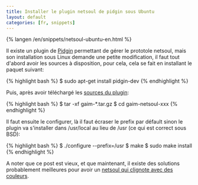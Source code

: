 ```yaml
---
title: Installer le plugin netsoul de pidgin sous Ubuntu
layout: default
categories: [fr, snippets]
---
```


{% langen /en/snippets/netsoul-ubuntu-en.html %}

Il existe un plugin de [Pidgin](http://www.pidgin.im/ "Site de Pidgin")
permettant de g&eacute;rer le prototole netsoul, mais son installation
sous Linux demande une petite modification, il faut tout d'abord avoir
les sources &agrave; disposition, pour cela, cela se fait en installant
le paquet suivant:

{% highlight bash %}
$ sudo apt-get install pidgin-dev
{% endhighlight %}

Puis, apr&egrave;s avoir t&eacute;l&eacute;charg&eacute; les
[sources du plugin](http://sourceforge.net/projects/gaim-netsoul/ "Plugin gaim-netsoul pour pidgin"):

{% highlight bash %}
$ tar -xf gaim-*.tar.gz
$ cd gaim-netsoul-xxx
{% endhighlight %}

Il faut ensuite le configurer, l&agrave; il faut &eacute;craser
le prefix par d&eacute;fault sinon le plugin va s'installer
dans /usr/local au lieu de /usr (ce qui est correct sous BSD):

{% highlight bash %}
$ ./configure --prefix=/usr
$ make
$ sudo make install
{% endhighlight %}

A noter que ce post est vieux, et que maintenant,
il existe des solutions probablement meilleures pour avoir
un [netsoul qui clignote avec des couleurs](http://instantbird.com/ "Instantbird, un client avec netsoul en natif").
